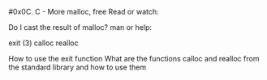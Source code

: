 #0x0C. C - More malloc, free
Read or watch:

Do I cast the result of malloc?
man or help:

exit (3)
calloc
realloc

How to use the exit function
What are the functions calloc and realloc from the standard library and how to use them
